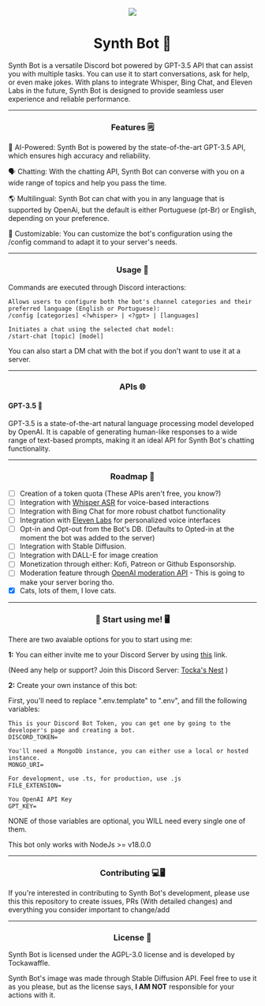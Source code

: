 <p  align="center"> 
  <kbd> <img src="https://cdn.discordapp.com/avatars/1096096564264579133/a61a1b77e6f327f4af7bba42c6d80d51.webp?size=512"/> </kbd>
</p>

<h1 align="center"> Synth Bot 🤖 </h1>
Synth Bot is a versatile Discord bot powered by GPT-3.5 API that can assist you with multiple tasks. You can use it to start conversations, ask for help, or even make jokes. With plans to integrate Whisper, Bing Chat, and Eleven Labs in the future, Synth Bot is designed to provide seamless user experience and reliable performance.

---

<h3 align="center"> Features 🗒️ </h3>

🤖 AI-Powered: Synth Bot is powered by the state-of-the-art GPT-3.5 API, which ensures high accuracy and reliability.

🗣️ Chatting: With the chatting API, Synth Bot can converse with you on a wide range of topics and help you pass the time.

🌎 Multilingual: Synth Bot can chat with you in any language that is supported by OpenAi, but the default is either Portuguese (pt-Br) or English, depending on your preference.

🔧 Customizable: You can customize the bot's configuration using the /config command to adapt it to your server's needs.

***

<h3 align="center"> Usage 📝</h3>
Commands are executed through Discord interactions:

```
Allows users to configure both the bot's channel categories and their preferred language (English or Portuguese):
/config [categories] <?whisper> | <?gpt> | [languages]

Initiates a chat using the selected chat model:
/start-chat [topic] [model]
```

You can also start a DM chat with the bot if you don't want to use it at a server.

---

<h3 align="center"> APIs 🌐 </h3>

<h4 align="start"> GPT-3.5 🧠 </h4>

GPT-3.5 is a state-of-the-art natural language processing model developed by OpenAI. It is capable of generating human-like responses to a wide range of text-based prompts, making it an ideal API for Synth Bot's chatting functionality.

---

<h3 align="center"> Roadmap 🚀</h3>

- [ ] Creation of a token quota (These APIs aren't free, you know?)
- [ ] Integration with [Whisper ASR](https://openai.com/research/whisper) for voice-based interactions
- [ ] Integration with Bing Chat for more robust chatbot functionality
- [ ] Integration with [Eleven Labs](https://beta.elevenlabs.io/) for personalized voice interfaces
- [ ] Opt-in and Opt-out from the Bot's DB. (Defaults to Opted-in at the moment the bot was added to the server)
- [ ] Integration with Stable Diffusion.
- [ ] Integration with DALL-E for image creation
- [ ] Monetization through either: Kofi, Patreon or Github Esponsorship.
- [ ] Moderation feature through [OpenAI moderation API](https://platform.openai.com/docs/api-reference/moderations) - This is going to make your server boring tho.
- [X] Cats, lots of them, I love cats.

---

<h3 align="center"> 🤖 Start using me! 🖥️ </h3>

There are two avaiable options for you to start using me:

**1:** You can either invite me to your Discord Server by using [this](https://discord.com/oauth2/authorize?client_id=1096096564264579133&scope=bot&permissions=536840858736) link.

(Need any help or support? Join this Discord Server: [Tocka's Nest](https://discord.gg/d7B7fnp2BW) )

**2:** Create your own instance of this bot:

First, you'll need to replace ".env.template" to ".env", and fill the following variables:

```
This is your Discord Bot Token, you can get one by going to the developer's page and creating a bot.
DISCORD_TOKEN=

You'll need a MongoDb instance, you can either use a local or hosted instance.
MONGO_URI=

For development, use .ts, for production, use .js
FILE_EXTENSION=

You OpenAI API Key
GPT_KEY=
```

NONE of those variables are optional, you WILL need every single one of them.

This bot only works with NodeJs >= v18.0.0

---

<h3 align="center"> Contributing 💻🖥️ </h3>
If you're interested in contributing to Synth Bot's development, please use this this repository to create issues, PRs (With detailed changes) and everything you consider important to change/add

---

<h3 align="center"> License 📜</h3>

Synth Bot is licensed under the AGPL-3.0 license and is developed by Tockawaffle.

Synth Bot's image was made through Stable Diffusion API. Feel free to use it as you please, but as the license says, **I AM NOT** responsible for your actions with it.
